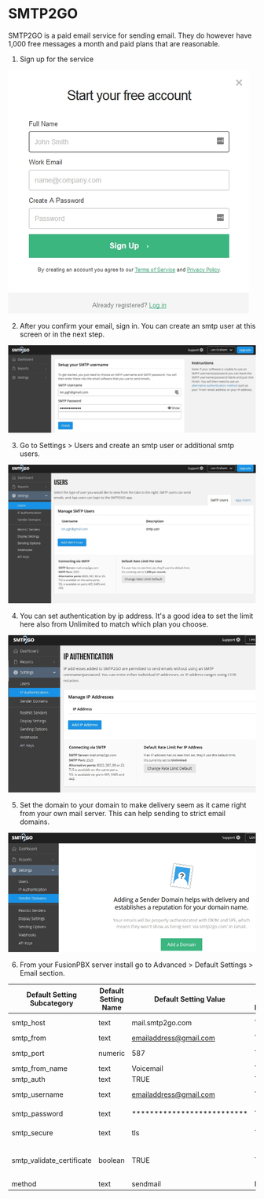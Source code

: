 # SMTP2GO

SMTP2GO is a paid email service for sending email. They do however have 1,000 free messages a month and paid plans that are reasonable.

1. Sign up for the service

![SMTP2GO Signup](../../_static/images/advanced/default_settings/fusionpbx_smtp2go.jpg)

2. After you confirm your email, sign in. You can create an smtp user at this screen or in the next step.

![SMTP2GO Signin](../../_static/images/advanced/default_settings/fusionpbx_smtp2go3.jpg)

3. Go to Settings > Users and create an smtp user or additional smtp users.

![SMTP2GO Users](../../_static/images/advanced/default_settings/fusionpbx_smtp2go_users.jpg)

4. You can set authentication by ip address. It's a good idea to set the limit here also from Unlimited to match which plan you choose.

![SMTP2GO Authentication](../../_static/images/advanced/default_settings/fusionpbx_smtp2go1.jpg)

5. Set the domain to your domain to make delivery seem as it came right from your own mail server. This can help sending to strict email domains.

![SMTP2GO Domain](../../_static/images/advanced/default_settings/fusionpbx_smtp2go2.jpg)

6. From your FusionPBX server install go to Advanced > Default Settings > Email section.

| Default Setting Subcategory | Default Setting Name | Default Setting Value      | Default Setting Enabled | Default Setting Description                                                       |
|-----------------------------|----------------------|----------------------------|-------------------------|-----------------------------------------------------------------------------------|
| smtp_host                   | text                 | mail.smtp2go.com           | True                    | email providers server address                                                    |
| smtp_from                   | text                 | emailaddress@gmail.com     | True                    | smtp from emaill address                                                          |
| smtp_port                   | numeric              | 587                        | True                    | port number of the mail server provider                                           |
| smtp_from_name              | text                 | Voicemail                  | True                    | smtp from name                                                                    |
| smtp_auth                   | text                 | TRUE                       | True                    | smtp auth is required                                                             |
| smtp_username               | text                 | emailaddress@gmail.com     | True                    | Use the full email address                                                        |
| smtp_password               | text                 | ************************** | True                    | typically the email password                                                      |
| smtp_secure                 | text                 | tls                        | True                    | tls or ssl depending on the provider.                                             |
| smtp_validate_certificate   | boolean              | TRUE                       | True                    | set to false to ignore SSL certificate warnings e.g. for self-signed certificates |
| method                      | text                 | sendmail                   | False                   | smtp\|sendmail\|mail\|qmail                                                       |
